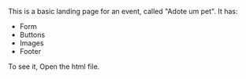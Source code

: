 This is a basic landing page for an event, called "Adote um pet".
It has:
- Form
- Buttons
- Images
- Footer

To see it, 
Open the html file.
